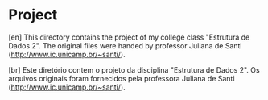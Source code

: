 # Project

[en]
This directory contains the project of my college class "Estrutura de Dados 2". The original files were handed by professor Juliana de Santi (http://www.ic.unicamp.br/~santi/).

[br]
Este diretório contem o projeto da disciplina "Estrutura de Dados 2". Os arquivos originais foram fornecidos pela professora Juliana de Santi (http://www.ic.unicamp.br/~santi/).
